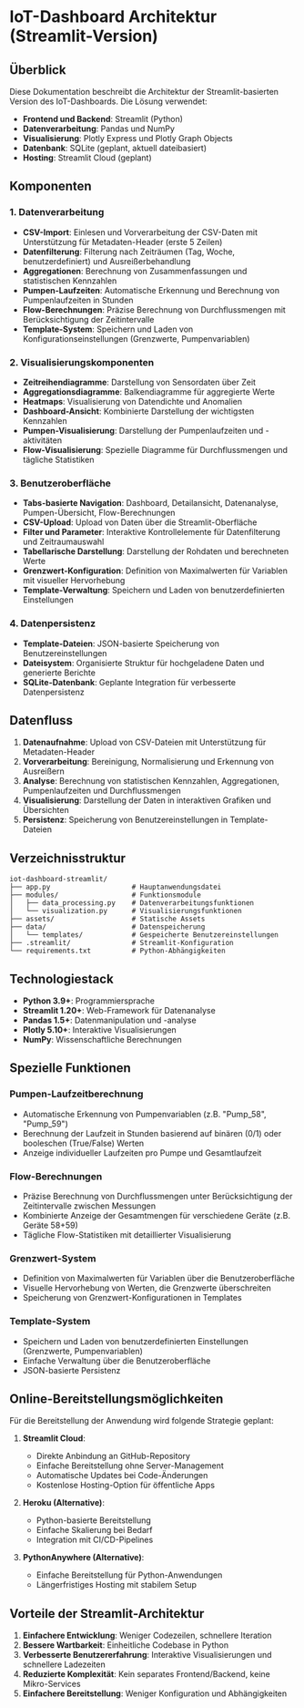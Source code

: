 # IoT-Dashboard Architektur (Streamlit-Version)

## Überblick

Diese Dokumentation beschreibt die Architektur der Streamlit-basierten Version des IoT-Dashboards. Die Lösung verwendet:

- **Frontend und Backend**: Streamlit (Python)
- **Datenverarbeitung**: Pandas und NumPy
- **Visualisierung**: Plotly Express und Plotly Graph Objects
- **Datenbank**: SQLite (geplant, aktuell dateibasiert)
- **Hosting**: Streamlit Cloud (geplant)

## Komponenten

### 1. Datenverarbeitung

- **CSV-Import**: Einlesen und Vorverarbeitung der CSV-Daten mit Unterstützung für Metadaten-Header (erste 5 Zeilen)
- **Datenfilterung**: Filterung nach Zeiträumen (Tag, Woche, benutzerdefiniert) und Ausreißerbehandlung
- **Aggregationen**: Berechnung von Zusammenfassungen und statistischen Kennzahlen
- **Pumpen-Laufzeiten**: Automatische Erkennung und Berechnung von Pumpenlaufzeiten in Stunden
- **Flow-Berechnungen**: Präzise Berechnung von Durchflussmengen mit Berücksichtigung der Zeitintervalle
- **Template-System**: Speichern und Laden von Konfigurationseinstellungen (Grenzwerte, Pumpenvariablen)

### 2. Visualisierungskomponenten

- **Zeitreihendiagramme**: Darstellung von Sensordaten über Zeit
- **Aggregationsdiagramme**: Balkendiagramme für aggregierte Werte
- **Heatmaps**: Visualisierung von Datendichte und Anomalien
- **Dashboard-Ansicht**: Kombinierte Darstellung der wichtigsten Kennzahlen
- **Pumpen-Visualisierung**: Darstellung der Pumpenlaufzeiten und -aktivitäten
- **Flow-Visualisierung**: Spezielle Diagramme für Durchflussmengen und tägliche Statistiken

### 3. Benutzeroberfläche

- **Tabs-basierte Navigation**: Dashboard, Detailansicht, Datenanalyse, Pumpen-Übersicht, Flow-Berechnungen
- **CSV-Upload**: Upload von Daten über die Streamlit-Oberfläche
- **Filter und Parameter**: Interaktive Kontrollelemente für Datenfilterung und Zeitraumauswahl
- **Tabellarische Darstellung**: Darstellung der Rohdaten und berechneten Werte
- **Grenzwert-Konfiguration**: Definition von Maximalwerten für Variablen mit visueller Hervorhebung
- **Template-Verwaltung**: Speichern und Laden von benutzerdefinierten Einstellungen

### 4. Datenpersistenz

- **Template-Dateien**: JSON-basierte Speicherung von Benutzereinstellungen
- **Dateisystem**: Organisierte Struktur für hochgeladene Daten und generierte Berichte
- **SQLite-Datenbank**: Geplante Integration für verbesserte Datenpersistenz

## Datenfluss

1. **Datenaufnahme**: Upload von CSV-Dateien mit Unterstützung für Metadaten-Header
2. **Vorverarbeitung**: Bereinigung, Normalisierung und Erkennung von Ausreißern
3. **Analyse**: Berechnung von statistischen Kennzahlen, Aggregationen, Pumpenlaufzeiten und Durchflussmengen
4. **Visualisierung**: Darstellung der Daten in interaktiven Grafiken und Übersichten
5. **Persistenz**: Speicherung von Benutzereinstellungen in Template-Dateien

## Verzeichnisstruktur

```
iot-dashboard-streamlit/
├── app.py                    # Hauptanwendungsdatei
├── modules/                  # Funktionsmodule
│   ├── data_processing.py    # Datenverarbeitungsfunktionen
│   └── visualization.py      # Visualisierungsfunktionen
├── assets/                   # Statische Assets
├── data/                     # Datenspeicherung
│   └── templates/            # Gespeicherte Benutzereinstellungen
├── .streamlit/               # Streamlit-Konfiguration
└── requirements.txt          # Python-Abhängigkeiten
```

## Technologiestack

- **Python 3.9+**: Programmiersprache
- **Streamlit 1.20+**: Web-Framework für Datenanalyse
- **Pandas 1.5+**: Datenmanipulation und -analyse
- **Plotly 5.10+**: Interaktive Visualisierungen
- **NumPy**: Wissenschaftliche Berechnungen

## Spezielle Funktionen

### Pumpen-Laufzeitberechnung
- Automatische Erkennung von Pumpenvariablen (z.B. "Pump_58", "Pump_59")
- Berechnung der Laufzeit in Stunden basierend auf binären (0/1) oder booleschen (True/False) Werten
- Anzeige individueller Laufzeiten pro Pumpe und Gesamtlaufzeit

### Flow-Berechnungen
- Präzise Berechnung von Durchflussmengen unter Berücksichtigung der Zeitintervalle zwischen Messungen
- Kombinierte Anzeige der Gesamtmengen für verschiedene Geräte (z.B. Geräte 58+59)
- Tägliche Flow-Statistiken mit detaillierter Visualisierung

### Grenzwert-System
- Definition von Maximalwerten für Variablen über die Benutzeroberfläche
- Visuelle Hervorhebung von Werten, die Grenzwerte überschreiten
- Speicherung von Grenzwert-Konfigurationen in Templates

### Template-System
- Speichern und Laden von benutzerdefinierten Einstellungen (Grenzwerte, Pumpenvariablen)
- Einfache Verwaltung über die Benutzeroberfläche
- JSON-basierte Persistenz

## Online-Bereitstellungsmöglichkeiten

Für die Bereitstellung der Anwendung wird folgende Strategie geplant:

1. **Streamlit Cloud**:
   - Direkte Anbindung an GitHub-Repository
   - Einfache Bereitstellung ohne Server-Management
   - Automatische Updates bei Code-Änderungen
   - Kostenlose Hosting-Option für öffentliche Apps

2. **Heroku (Alternative)**:
   - Python-basierte Bereitstellung
   - Einfache Skalierung bei Bedarf
   - Integration mit CI/CD-Pipelines

3. **PythonAnywhere (Alternative)**:
   - Einfache Bereitstellung für Python-Anwendungen
   - Längerfristiges Hosting mit stabilem Setup

## Vorteile der Streamlit-Architektur

1. **Einfachere Entwicklung**: Weniger Codezeilen, schnellere Iteration
2. **Bessere Wartbarkeit**: Einheitliche Codebase in Python
3. **Verbesserte Benutzererfahrung**: Interaktive Visualisierungen und schnellere Ladezeiten
4. **Reduzierte Komplexität**: Kein separates Frontend/Backend, keine Mikro-Services
5. **Einfachere Bereitstellung**: Weniger Konfiguration und Abhängigkeiten 